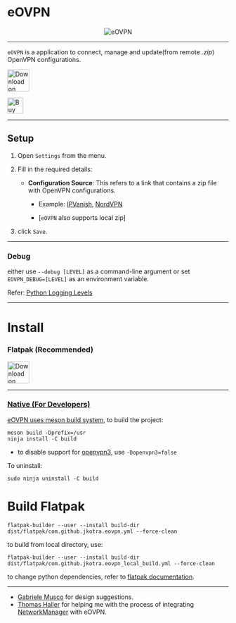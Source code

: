 # eOVPN

<div align="center">
    <img src="static/window_connected_with_flag.png" alt="eOVPN">
</div>

---

`eOVPN` is a application to connect, manage and update(from remote <i>.zip</i>) OpenVPN configurations.

<a href='https://flathub.org/apps/details/com.github.jkotra.eovpn'><img height='50' alt='Download on Flathub' src='https://flathub.org/assets/badges/flathub-badge-en.png'/></a>

<a href='https://ko-fi.com/X7X83SJSN' target='_blank'><img height='36' style='border:0px;height:36px;' src='https://cdn.ko-fi.com/cdn/kofi5.png?v=2' border='0' alt='Buy Me a Coffee at ko-fi.com' /></a>

---

## Setup

1. Open `Settings` from the menu.
2. Fill in the required details:
    * **Configuration Source**: This refers to a link that contains a zip file with OpenVPN configurations. 
        * Example: [IPVanish](https://www.ipvanish.com/software/configs/configs.zip), [NordVPN](https://downloads.nordcdn.com/configs/archives/servers/ovpn.zip)

        * [`eOVPN` also supports local zip]

3. click `Save`.

---

### Debug

either use `--debug [LEVEL]` as a command-line argument or set `EOVPN_DEBUG=[LEVEL]` as an environment variable.

Refer: [Python Logging Levels](https://docs.python.org/3/library/logging.html#levels)

---

# Install

### Flatpak (**Recommended**)


<a href='https://flathub.org/apps/details/com.github.jkotra.eovpn'><img height='50' alt='Download on Flathub' src='https://flathub.org/assets/badges/flathub-badge-en.png' />

---


### Native (For Developers)


eOVPN uses [meson build system](https://mesonbuild.com/), to build the project:

```
meson build -Dprefix=/usr
ninja install -C build
```

* to disable support for [openvpn3](https://github.com/OpenVPN/openvpn3-linux), use `-Dopenvpn3=false`

To uninstall:
```
sudo ninja uninstall -C build
```

# Build Flatpak


```
flatpak-builder --user --install build-dir dist/flatpak/com.github.jkotra.eovpn.yml --force-clean
```

to build from local directory, use:
```
flatpak-builder --user --install build-dir dist/flatpak/com.github.jkotra.eovpn_local_build.yml --force-clean
```

to change python dependencies, refer to [flatpak documentation](https://docs.flatpak.org/en/latest/python.html#building-multiple-python-dependencies).


---

* [Gabriele Musco](https://gitlab.gnome.org/GabMus) for design suggestions.
* [Thomas Haller](https://gitlab.freedesktop.org/thaller) for helping me with the process of integrating [NetworkManager](https://gitlab.freedesktop.org/NetworkManager/NetworkManager) with eOVPN.
